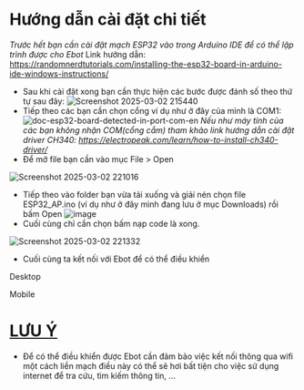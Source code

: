 # Hướng dẫn cài đặt chi tiết
*Trước hết bạn cần cài đặt mạch ESP32 vào trong Arduino IDE để có thể lập trình được cho Ebot*
Link hướng dẫn: https://randomnerdtutorials.com/installing-the-esp32-board-in-arduino-ide-windows-instructions/
- Sau khi cài đặt xong bạn cần thực hiện các bước được đánh số theo thứ tự sau đây:
![Screenshot 2025-03-02 215440](https://github.com/user-attachments/assets/0681a363-cfe9-46e2-9f1a-47cea80627e5)
- Tiếp theo các bạn cần chọn cổng ví dụ như ở đây của mình là COM1:
![doc-esp32-board-detected-in-port-com-en](https://github.com/user-attachments/assets/9eb0c564-8ad1-414e-a9e1-b3a9f35deadc)
*Nếu như máy tính của các bạn không nhận COM(cổng cắm) tham khảo link hướng dẫn cài đặt driver CH340: https://electropeak.com/learn/how-to-install-ch340-driver/*
- Để mở file bạn cần vào mục File > Open

![Screenshot 2025-03-02 221016](https://github.com/user-attachments/assets/5ca4abe6-7665-4b15-8180-204c9c170319)
- Tiếp theo vào folder bạn vừa tải xuống và giải nén chọn file ESP32_AP.ino (ví dụ như ở đây mình đang lưu ở mục Downloads) rồi bấm Open
![image](https://github.com/user-attachments/assets/0d9837bf-0db3-4015-9990-6cc81faab696)
- Cuối cùng chỉ cần chọn bấm nạp code là xong.

![Screenshot 2025-03-02 221332](https://github.com/user-attachments/assets/a5081c76-aee7-4449-9952-6393bb49894d)

- Cuối cùng ta kết nối với Ebot để có thể điều khiển

Desktop

Mobile

# <ins> LƯU Ý </ins>
- Để có thể điều khiển được Ebot cần đảm bảo việc kết nối thông qua wifi một cách liền mạch điều này có thể sẽ hơi bất tiện cho việc sử dụng internet để tra cứu, tìm kiếm thông tin, ...
